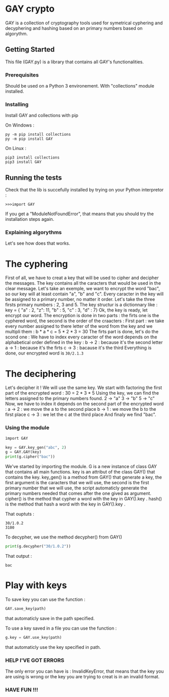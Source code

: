 # GAY crypto

GAY is a collection of cryptography tools used for symetrical cyphering and decyphering and hashing based on an primary numbers based on algorythm.

## Getting Started

This file (GAY.py) is a library that contains all GAY's functionalities. 

### Prerequisites

Should be used on a Python 3 environement. With "collections" module installed.

### Installing

Install GAY and collections with pip

On Windows : 
```
py -m pip install collections
py -m pip install GAY
```

On Linux : 
```
pip3 install collections
pip3 install GAY
``` 

## Running the tests

Check that the lib is succefully installed by trying on your Python interpretor :
```
>>>import GAY
```
If you get a "ModuleNotFoundError", that means that you should try the installation steps again.

### Explaining algorythms 

Let's see how does that works.

# The cyphering

First of all, we have to creat a key that will be used to cipher and decipher the messages. The key contains all the caracters that would be used in the clear message. Let's take an exemple, we want to encrypt the word "bac", so our key will at least contain "a", "b" and "c". Every caracter in the key will be assigned to a primary number, no matter it order. Let's take the three firsts primary numbers : 2, 3 and 5. The key structur is a dictionnary like : 
key = { "a" : 2,
	"z": 11,
	"b" : 5,
	"c" : 3,
	"d" : 7}
Ok, the key is ready, let encrypt our word. The encryption is done in two parts : the firts one is the cyphered word, the second is the order of the craacters : 
First part : we take every number assigned to there letter of the word from the key and we multipli them : 
b * a * c = 5 * 2 * 3 = 30
The firts part is done, let's do the scond one : 
We have to index every caracter of the word depends on the alphabetical order defined in the key : 
b -> 2 : because it's the second letter 
a -> 1 : because it's the firts
c -> 3 : bacause it's the third
Everything is done, our encrypted word is `30/2.1.3`

# The deciphering

Let's decipher it !
We will use the same key.
We start with factoring the first part of the encrypted word : 
30 = 2 * 3 * 5
Using the key, we can find the letters assigned to the primary numbers found.
2 -> "a"
3 -> "b"
5 -> "c"
Now, we have to index it depends on the second part of the encrypted word : 
a -> 2 : we move the a to the second place
b -> 1 : we move the b to the first place
c -> 3 : we let the c at the third place
And finaly we find "bac".

### Using the module

```py
ìmport GAY

key = GAY.key_gen("abc", 2)
g = GAY.GAY(key)
print(g.cipher("bac"))
``` 
We've started by importing the module.
G is a new instance of class GAY that contains all main functions.
key is an attribut of the class GAY() that contains the key.
key_gen() is a method from GAY() that generate a key, the first argument is the caracters that we will use, the second is the first primary number that we will use, the script automaticly generate the primary numbers needed that comes after the one gived as argument.
cipher() is the method that cypher a word with the key in GAY().key .
hash() is the method that hash a word with the key in GAY().key .

That ouptuts : 
```
30/1.0.2
3100
```
To decypher, we use the method decypher() from GAY()
```py
print(g.decypher("30/1.0.2"))
```
That output : 
```
bac
```
# Play with keys
To save key you can use the function : 
```py
GAY.save_key(path)
```
that automaticly save in the path specified.

To use a key saved in a file you can use the function : 
```py
g.key = GAY.use_key(path)
```
that automaticly use the key specified in path.

### HELP I'VE GOT ERRORS
The only error you can have is : InvalidKeyError, that means that the key you are using is wrong or the key you are trying to creat is in an invalid format.

### HAVE FUN !!!
